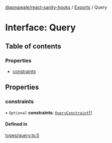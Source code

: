 [@aonawale/react-sanity-hooks](../README.md) / [Exports](../modules.md) / Query

# Interface: Query

## Table of contents

### Properties

- [constraints](Query.md#constraints)

## Properties

### constraints

• `Optional` **constraints**: [`QueryConstraint`](QueryConstraint.md)[]

#### Defined in

[types/query.ts:5](https://github.com/aonawale/react-sanity-hooks/blob/448901d/src/types/query.ts#L5)

